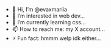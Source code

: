 - 👋 Hi, I’m @evaxmariia
- 👀 I’m interested in web dev...
- 🌱 I’m currently learning css...
- 📫 How to reach me: my X account...
- ⚡ Fun fact: hmmm welp idk either...
